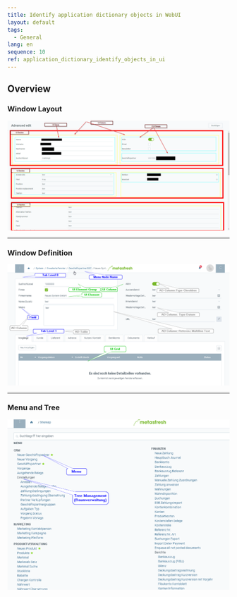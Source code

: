 ```yaml
---
title: Identify application dictionary objects in WebUI
layout: default
tags:  
  - General
lang: en
sequence: 10
ref: application_dictionary_identify_objects_in_ui
---
```


## Overview

### Window Layout
![](assets/WebUI_window_layout.png)

---

### Window Definition
![](assets/window_definition_overview.png)

---

### Menu and Tree
![](assets/menu_tree_overview.png)
